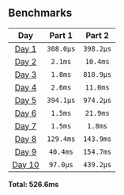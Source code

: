 <!--- benchmarking table --->
## Benchmarks

| Day | Part 1 | Part 2 |
| :---: | :---: | :---:  |
| [Day 1](./01.rb) | `308.0µs` | `398.2µs` |
| [Day 2](./02.rb) | `2.1ms` | `10.4ms` |
| [Day 3](./03.rb) | `1.8ms` | `810.9µs` |
| [Day 4](./04.rb) | `2.6ms` | `11.0ms` |
| [Day 5](./05.rb) | `394.1µs` | `974.2µs` |
| [Day 6](./06.rb) | `1.5ms` | `21.9ms` |
| [Day 7](./07.rb) | `1.5ms` | `1.8ms` |
| [Day 8](./08.rb) | `129.4ms` | `143.9ms` |
| [Day 9](./09.rb) | `40.4ms` | `154.7ms` |
| [Day 10](./10.rb) | `97.0µs` | `439.2µs` |

**Total: 526.6ms**
<!--- benchmarking table --->
